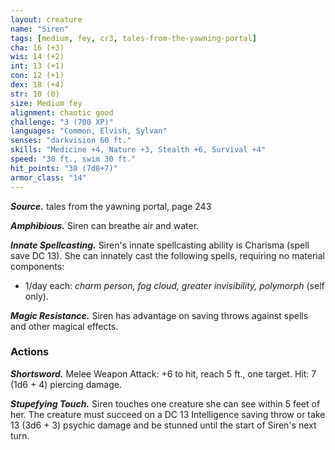 ```yaml
---
layout: creature
name: "Siren"
tags: [medium, fey, cr3, tales-from-the-yawning-portal]
cha: 16 (+3)
wis: 14 (+2)
int: 13 (+1)
con: 12 (+1)
dex: 18 (+4)
str: 10 (0)
size: Medium fey
alignment: chaotic good
challenge: "3 (700 XP)"
languages: "Common, Elvish, Sylvan"
senses: "darkvision 60 ft."
skills: "Medicine +4, Nature +3, Stealth +6, Survival +4"
speed: "30 ft., swim 30 ft."
hit_points: "38 (7d8+7)"
armor_class: "14"
---
```


***Source.*** tales from the yawning portal,  page 243

***Amphibious.*** Siren can breathe air and water.

***Innate Spellcasting.*** Siren's innate spellcasting ability is Charisma (spell save DC 13). She can innately cast the following spells, requiring no material components:

* 1/day each: <i>charm person, fog cloud, greater invisibility, polymorph </i>(self only).

***Magic Resistance.*** Siren has advantage on saving throws against spells and other magical effects.

### Actions

***Shortsword.*** Melee Weapon Attack: +6 to hit, reach 5 ft., one target. Hit: 7 (1d6 + 4) piercing damage.

***Stupefying Touch.*** Siren touches one creature she can see within 5 feet of her. The creature must succeed on a DC 13 Intelligence saving throw or take 13 (3d6 + 3) psychic damage and be stunned until the start of Siren's next turn.

